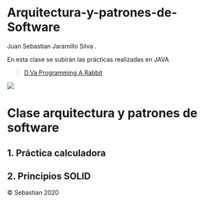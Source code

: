 # Arquitectura-y-patrones-de-Software
<abbr title="Hyper Text Markup Language"></abbr> Juan Sebastian Jaramillo Silva <abbr title="World Wide Web Consortium"></abbr>.
<!DOCTYPE html>
<html>
<head lang="en">
    <meta charset="UTF-8">
    En esta clase se subirán las prácticas realizadas en JAVA
    <link rel="stylesheet" type="text/css" href="style.css">
</head>
<body>
    <div class="cuerpo">
        <div class="contenido">
		<blockquote class="imgur-embed-pub" lang="en" data-id="a/MYi4R"><a href="//imgur.com/a/MYi4R">D.Va Programming A Rabbit</a></blockquote><script async src="//s.imgur.com/min/embed.js" charset="utf-8"></script>
		<img src="https://images.alphacoders.com/475/475526.jpg">
            <h1>Clase arquitectura y patrones de software</h1>
            <h2>1. Práctica calculadora</h2>
	    <h2>2. Principios SOLID</h2>
    <div class="pie">
	<p>© Sebastian 2020</p>
    </div>
</body>
</html>

